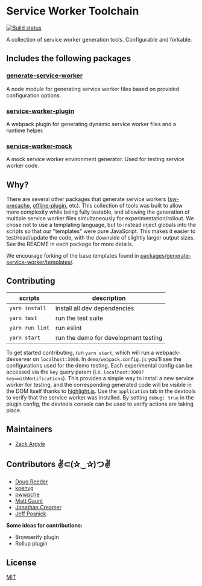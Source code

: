Service Worker Toolchain
=========================

[![Build status](https://badge.buildkite.com/5c0140da798a3ec1f2fda2019d15ab3f62c3d859815c7d97ec.svg?branch=master)](https://buildkite.com/pinterest/service-workers)


A collection of service worker generation tools.
Configurable and forkable.

## Includes the following packages

### [generate-service-worker](https://github.com/pinterest/service-workers/tree/master/packages/generate-service-worker)
A node module for generating service worker files based on provided configuration options.

### [service-worker-plugin](https://github.com/pinterest/service-workers/tree/master/packages/service-worker-plugin)
A webpack plugin for generating dynamic service worker files and a runtime helper.

### [service-worker-mock](https://github.com/pinterest/service-workers/tree/master/packages/service-worker-mock)
A mock service worker environment generator. Used for testing service worker code.

## Why?
There are several other packages that generate service workers ([sw-precache](https://github.com/GoogleChrome/sw-precache), [offline-plugin](https://github.com/NekR/offline-plugin/), etc). This collection of tools was built to allow more complexity while being fully testable, and allowing the generation of multiple service worker files simultaneously for experimentation/rollout. We chose not to use a templating language, but to instead inject globals into the scripts so that our "templates" were pure JavaScript. This makes it easier to test/read/update the code, with the downside of slightly larger output sizes. See the README in each package for more details.

We encourage forking of the base templates found in [packages/generate-service-worker/templates/](https://github.com/pinterest/service-workers/tree/master/packages/generate-service-worker/templates).


## Contributing

scripts        | description
-------------- | -----------
`yarn install` | install all dev dependencies
`yarn test`    | run the test suite
`yarn run lint`| run eslint
`yarn start`   | run the demo for development testing

To get started contributing, run `yarn start`, which will run a webpack-devserver on `localhost:3000`. In `demo/webpack.config.js` you'll see the configurations used for the demo testing. Each experimental config can be accessed via the `key` query param (i.e. `localhost:3000?key=withNotifications`). This provides a simple way to install a new service worker for testing, and the corresponding generated code will be visible in the DOM itself thanks to [highlight.js](https://highlightjs.org/). Use the `application` tab in the devtools to verify that the service worker was installed. By setting `debug: true` in the plugin config, the devtools console can be used to verify actions are taking place.

## Maintainers
* [Zack Argyle](https://github.com/zackargyle)

## Contributors ✌⊂(✰‿✰)つ✌
* [Doug Reeder](https://github.com/DougReeder)
* [koenvg](https://github.com/koenvg)
* [pwwpche](https://github.com/pwwpche)
* [Matt Gaunt](https://github.com/gauntface)
* [Jonathan Creamer](https://github.com/jcreamer898)
* [Jeff Posnick](https://github.com/jeffposnick)


**Some ideas for contributions:**
* Browserify plugin
* Rollup plugin

## License
[MIT](http://isekivacenz.mit-license.org/)
